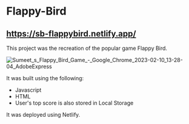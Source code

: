# Flappy-Bird
## https://sb-flappybird.netlify.app/

This project was the recreation of the popular game Flappy Bird.

![Sumeet_s_Flappy_Bird_Game_-_Google_Chrome_2023-02-10_13-28-04_AdobeExpress](https://user-images.githubusercontent.com/77417014/218204074-f8701a70-c86a-4b1d-8370-d285d0b86b72.gif)


It was built using the following:
  - Javascript
  - HTML
  - User's top score is also stored in Local Storage

It was deployed using Netlify.


